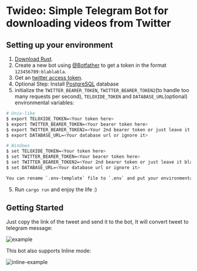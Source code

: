 # Twideo: Simple Telegram Bot for downloading videos from Twitter

## Setting up your environment
 1. [Download Rust](http://rustup.rs/).
 2. Create a new bot using [@Botfather](https://t.me/botfather) to get a token in the format `123456789:blablabla`.
 3. Get an [twitter access token](https://developer.twitter.com/en/apply-for-access).
 4. Optional Step: Install [PostgreSQL](https://www.postgresql.org/download/) database
 5. initialize the `TWITTER_BEARER_TOKEN`, `TWITTER_BEARER_TOKEN2`(to handle too many requests per second), `TELOXIDE_TOKEN` and `DATABASE_URL`(optional) environmental variables:
```bash
# Unix-like
$ export TELOXIDE_TOKEN=<Your token here>
$ export TWITTER_BEARER_TOKEN=<Your bearer token here>
$ export TWITTER_BEARER_TOKEN2=<Your 2nd bearer token or just leave it blank>
$ export DATABASE_URL=<Your database url or ignore it>

# Windows
$ set TELOXIDE_TOKEN=<Your token here>
$ set TWITTER_BEARER_TOKEN=<Your bearer token here>
$ set TWITTER_BEARER_TOKEN2=<Your 2nd bearer token or just leave it blank>
$ set DATABASE_URL=<Your database url or ignore it>

You can rename `.env-template` file to `.env` and put your environmental variables there.
```
5. Run `cargo run` and enjoy the life :)

## Getting Started
Just copy the link of the tweet and send it to the bot, It will convert tweet to telegram message:

![example](https://user-images.githubusercontent.com/79907489/174974007-cfc58c13-08d5-4b3e-b6ed-9d797fc4fb86.gif)


This bot also supports Inline mode:

![inline-example](https://user-images.githubusercontent.com/79907489/174976466-95406e20-30d8-4014-b78b-e9bd51ce126c.gif)
